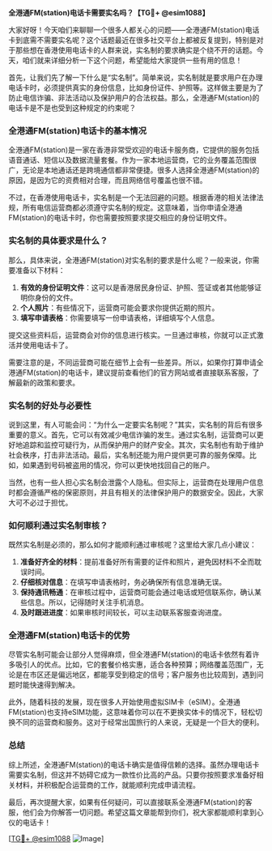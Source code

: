 **全港通FM(station)电话卡需要实名吗？【TG💪+ @esim1088】**

大家好呀！今天咱们来聊聊一个很多人都关心的问题——全港通FM(station)电话卡到底需不需要实名呢？这个话题最近在很多社交平台上都被反复提到，特别是对于那些想在香港使用电话卡的人群来说，实名制的要求确实是个绕不开的话题。今天，咱们就来详细分析一下这个问题，希望能给大家提供一些有用的信息！

首先，让我们先了解一下什么是“实名制”。简单来说，实名制就是要求用户在办理电话卡时，必须提供真实的身份信息，比如身份证件、护照等。这样做主要是为了防止电信诈骗、非法活动以及保护用户的合法权益。那么，全港通FM(station)的电话卡是不是也受到这种规定的约束呢？

### 全港通FM(station)电话卡的基本情况

全港通FM(station)是一家在香港非常受欢迎的电话卡服务商，它提供的服务包括语音通话、短信以及数据流量套餐。作为一家本地运营商，它的业务覆盖范围很广，无论是本地通话还是跨境通信都非常便捷。很多人选择全港通FM(station)的原因，是因为它的资费相对合理，而且网络信号覆盖也很不错。

不过，在香港使用电话卡，实名制是一个无法回避的问题。根据香港的相关法律法规，所有电信运营商都必须遵守实名制的规定。这意味着，当你申请全港通FM(station)的电话卡时，你也需要按照要求提交相应的身份证明文件。

### 实名制的具体要求是什么？

那么，具体来说，全港通FM(station)对实名制的要求是什么呢？一般来说，你需要准备以下材料：

1. **有效的身份证明文件**：这可以是香港居民身份证、护照、签证或者其他能够证明你身份的文件。
2. **个人照片**：有些情况下，运营商可能会要求你提供近期的照片。
3. **填写申请表格**：你需要填写一份申请表格，详细填写个人信息。

提交这些资料后，运营商会对你的信息进行核实。一旦通过审核，你就可以正式激活并使用电话卡了。

需要注意的是，不同运营商可能在细节上会有一些差异。所以，如果你打算申请全港通FM(station)的电话卡，建议提前查看他们的官方网站或者直接联系客服，了解最新的政策和要求。

### 实名制的好处与必要性

说到这里，有人可能会问：“为什么一定要实名制呢？”其实，实名制的背后有很多重要的意义。首先，它可以有效减少电信诈骗的发生。通过实名制，运营商可以更好地追踪和监控可疑行为，从而保护用户的财产安全。其次，实名制也有助于维护社会秩序，打击非法活动。最后，实名制还能为用户提供更可靠的服务保障。比如，如果遇到号码被盗用的情况，你可以更快地找回自己的账户。

当然，也有一些人担心实名制会泄露个人隐私。但实际上，运营商在处理用户信息时都会遵循严格的保密原则，并且有相关的法律保护用户的数据安全。因此，大家大可不必过于担忧。

### 如何顺利通过实名制审核？

既然实名制是必须的，那么如何才能顺利通过审核呢？这里给大家几点小建议：

1. **准备好齐全的材料**：提前准备好所有需要的证件和照片，避免因材料不全而耽误时间。
2. **仔细核对信息**：在填写申请表格时，务必确保所有信息准确无误。
3. **保持通讯畅通**：在审核过程中，运营商可能会通过电话或短信联系你，确认某些信息。所以，记得随时关注手机消息。
4. **及时跟进进度**：如果审核时间较长，可以主动联系客服查询进度。

### 全港通FM(station)电话卡的优势

尽管实名制可能会让部分人觉得麻烦，但全港通FM(station)的电话卡依然有着许多吸引人的优点。比如，它的套餐价格实惠，适合各种预算；网络覆盖范围广，无论是在市区还是偏远地区，都能享受到稳定的信号；客户服务也比较周到，遇到问题时能快速得到解决。

此外，随着科技的发展，现在很多人开始使用虚拟SIM卡（eSIM）。全港通FM(station)也支持eSIM功能，这意味着你可以在不更换实体卡的情况下，轻松切换不同的运营商和服务。这对于经常出国旅行的人来说，无疑是一个巨大的便利。

### 总结

综上所述，全港通FM(station)的电话卡确实是值得信赖的选择。虽然办理电话卡需要实名制，但这并不妨碍它成为一款性价比高的产品。只要你按照要求准备好相关材料，并积极配合运营商的工作，就能顺利完成申请流程。

最后，再次提醒大家，如果有任何疑问，可以直接联系全港通FM(station)的客服，他们会为你解答一切问题。希望这篇文章能帮到你们，祝大家都能顺利拿到心仪的电话卡！

[[TG💪+ @esim1088](https://t.me/s/esim1088) ![Image](https://i.postimg.cc/4NQfJmqS/Snipaste-2025-05-13-00-14-12.png)]